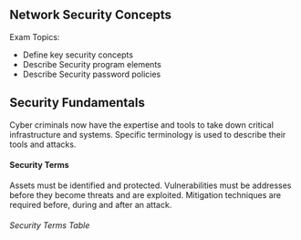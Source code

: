 ## Network Security Concepts

Exam Topics:
- Define key security concepts 
- Describe Security program elements
- Describe Security password policies

## Security Fundamentals

Cyber criminals now have the expertise and tools to take down critical infrastructure and systems. Specific terminology is used to describe their tools and attacks.

#### Security Terms

Assets must be identified and protected. Vulnerabilities must be addresses before they become threats and are exploited. Mitigation techniques are required before, during and after an attack.

###### Security Terms Table
